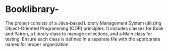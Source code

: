 # Booklibrary-
The project consists of a Java-based Library Management System utilizing Object-Oriented Programming (OOP) principles. It includes classes for Book and Patron, a Library class to manage collections, and a Main class for testing. Ensure each class is defined in a separate file with the appropriate names for proper organization.
